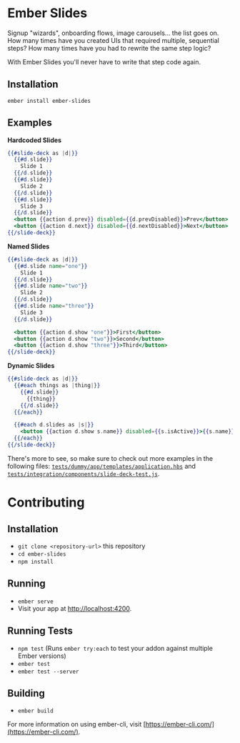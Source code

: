 # Ember Slides

Signup "wizards", onboarding flows, image carousels... the list goes on. How many times have you created UIs that required multiple, sequential steps? How many times have you had to rewrite the same step logic?

With Ember Slides you'll never have to write that step code again.

## Installation
`ember install ember-slides`

## Examples

**Hardcoded Slides**
```hbs
{{#slide-deck as |d|}}
  {{#d.slide}}
    Slide 1
  {{/d.slide}}
  {{#d.slide}}
    Slide 2
  {{/d.slide}}
  {{#d.slide}}
    Slide 3
  {{/d.slide}}
  <button {{action d.prev}} disabled={{d.prevDisabled}}>Prev</button>
  <button {{action d.next}} disabled={{d.nextDisabled}}>Next</button>
{{/slide-deck}}
```

**Named Slides**
```hbs
{{#slide-deck as |d|}}
  {{#d.slide name="one"}}
    Slide 1
  {{/d.slide}}
  {{#d.slide name="two"}}
    Slide 2
  {{/d.slide}}
  {{#d.slide name="three"}}
    Slide 3
  {{/d.slide}}

  <button {{action d.show "one"}}>First</button>
  <button {{action d.show "two"}}>Second</button>
  <button {{action d.show "three"}}>Third</button>
{{/slide-deck}}
```

**Dynamic Slides**
```hbs
{{#slide-deck as |d|}}
  {{#each things as |thing|}}
    {{#d.slide}}
      {{thing}}
    {{/d.slide}}
  {{/each}}

  {{#each d.slides as |s|}}
    <button {{action d.show s.name}} disabled={{s.isActive}}>{{s.name}}</button>
  {{/each}}
{{/slide-deck}}
```

There's more to see, so make sure to check out more examples in the following files: [`tests/dummy/app/templates/application.hbs`](https://github.com/crhayes/ember-slides/blob/master/tests/dummy/app/templates/application.hbs) and [`tests/integration/components/slide-deck-test.js`](https://github.com/crhayes/ember-slides/blob/master/tests/integration/components/slide-deck-test.js).

# Contributing

## Installation

* `git clone <repository-url>` this repository
* `cd ember-slides`
* `npm install`

## Running

* `ember serve`
* Visit your app at [http://localhost:4200](http://localhost:4200).

## Running Tests

* `npm test` (Runs `ember try:each` to test your addon against multiple Ember versions)
* `ember test`
* `ember test --server`

## Building

* `ember build`

For more information on using ember-cli, visit [https://ember-cli.com/](https://ember-cli.com/).
